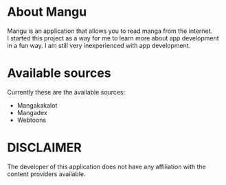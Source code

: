 # About Mangu

Mangu is an application that allows you to read manga from the internet.
<br />
I started this project as a way for me to learn more about app development in a fun way. I am still very inexperienced with app development.


# Available sources

Currently these are the available sources:
- Mangakakalot
- Mangadex
- Webtoons






# DISCLAIMER
The developer of this application does not have any affiliation with the content providers available.
